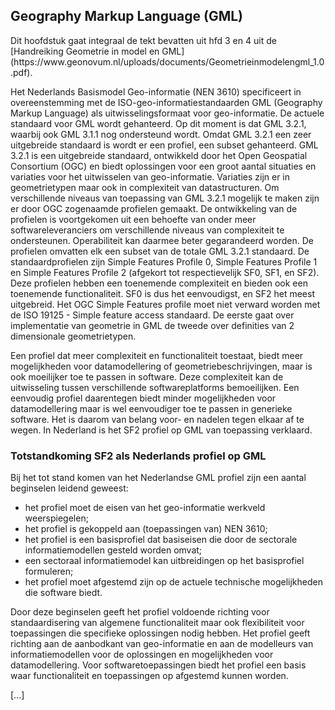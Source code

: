 ## Geography Markup Language (GML)

<p class='note'>Dit hoofdstuk gaat integraal de tekt bevatten uit hfd 3 en 4 uit de [Handreiking Geometrie in model en GML](https://www.geonovum.nl/uploads/documents/Geometrieinmodelengml_1.0.pdf). </p>

 Het Nederlands Basismodel Geo-informatie (NEN 3610) specificeert in overeenstemming met de ISO-geo-informatiestandaarden GML (Geography Markup Language) als uitwisselingsformaat voor geo-informatie. De actuele standaard voor GML wordt gehanteerd. Op dit moment is dat GML 3.2.1, waarbij ook GML 3.1.1 nog ondersteund wordt. Omdat GML
3.2.1 een zeer uitgebreide standaard is wordt er een profiel, een subset gehanteerd.
GML 3.2.1 is een uitgebreide standaard, ontwikkeld door het Open Geospatial Consortium (OGC) en biedt
oplossingen voor een groot aantal situaties en variaties voor het uitwisselen van geo-informatie. Variaties zijn er in geometrietypen maar ook in complexiteit van datastructuren. Om verschillende niveaus van toepassing van GML 3.2.1 mogelijk te maken zijn er door OGC zogenaamde profielen gemaakt. De
ontwikkeling van de profielen is voortgekomen uit een behoefte van onder meer softwareleveranciers om
verschillende niveaus van complexiteit te ondersteunen. Operabiliteit kan daarmee beter gegarandeerd
worden. De profielen omvatten elk een subset van de totale GML 3.2.1 standaard. De standaardprofielen
zijn Simple Features Profile 0, Simple Features Profile 1 en Simple Features Profile 2 (afgekort tot
respectievelijk SF0, SF1, en SF2). Deze profielen hebben een toenemende complexiteit en bieden ook een
toenemende functionaliteit. SF0 is dus het eenvoudigst, en SF2 het meest uitgebreid. Het OGC Simple
Features profile moet niet verward worden met de ISO 19125 - Simple feature access standaard. De
eerste gaat over implementatie van geometrie in GML de tweede over definities van 2 dimensionale
geometrietypen.

Een profiel dat meer complexiteit en functionaliteit toestaat, biedt meer mogelijkheden voor
datamodellering of geometriebeschrijvingen, maar is ook moeilijker toe te passen in software. Deze
complexiteit kan de uitwisseling tussen verschillende softwareplatforms bemoeilijken. Een eenvoudig
profiel daarentegen biedt minder mogelijkheden voor datamodellering maar is wel eenvoudiger toe te
passen in generieke software. Het is daarom van belang voor- en nadelen tegen elkaar af te wegen.
In Nederland is het SF2 profiel op GML van toepassing verklaard.

### Totstandkoming SF2 als Nederlands profiel op GML
Bij het tot stand komen van het Nederlandse GML profiel zijn een aantal beginselen leidend geweest:
- het profiel moet de eisen van het geo-informatie werkveld weerspiegelen;
- het profiel is gekoppeld aan (toepassingen van) NEN 3610;
- het profiel is een basisprofiel dat basiseisen die door de sectorale informatiemodellen gesteld
worden omvat;
- een sectoraal informatiemodel kan uitbreidingen op het basisprofiel formuleren;
- het profiel moet afgestemd zijn op de actuele technische mogelijkheden die software biedt.

Door deze beginselen geeft het profiel voldoende richting voor standaardisering van algemene
functionaliteit maar ook flexibiliteit voor toepassingen die specifieke oplossingen nodig hebben. Het profiel
geeft richting aan de aanbodkant van geo-informatie en aan de modelleurs van informatiemodellen voor
de oplossingen en mogelijkheden voor datamodellering. Voor softwaretoepassingen biedt het profiel een
basis waar functionaliteit en toepassingen op afgestemd kunnen worden.

[...]